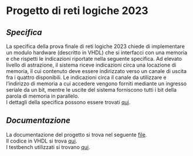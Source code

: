 # Progetto di reti logiche 2023

## _Specifica_
La specifica della prova finale di reti logiche 2023 
chiede di implementare un modulo hardware (descritto in VHDL) che si interfacci con
una memoria e che rispetti le indicazioni riportate nella seguente specifica.
Ad elevato livello di astrazione, il sistema riceve indicazioni circa una locazione di memoria,
il cui contenuto deve essere indirizzato verso un canale di uscita fra i quattro disponibili.
Le indicazioni circa il canale da utilizzare e l’indirizzo di memoria a cui accedere vengono
forniti mediante un ingresso seriale da un bit, mentre le uscite del sistema
forniscono tutti i bit della parola di memoria in parallelo. <br>
I dettagli della specifica possono essere trovati [qui](https://github.com/Chri060/rl-2023-rampone-rossi/blob/main/requirements/specification.pdf). <br>

## _Documentazione_
La documentazione del progetto si trova nel seguente [file](https://github.com/Chri060/rl-2023-rampone-rossi/blob/main/deliverables/documentation.pdf). <br>
Il codice in VHDL si trova [qui](https://github.com/Chri060/rl-2023-rampone-rossi/blob/main/vhdl.vhd). <br>
I testbench utilizzati si trovano [qui](https://github.com/Chri060/rl-2023-rampone-rossi/tree/main/requirements/testbenches). <br>
